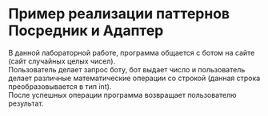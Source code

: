# Пример реализации паттернов Посредник и Адаптер<br>
 В данной лабораторной работе, программа общается с ботом на сайте (сайт случайных целых чисел).<br>
 Пользователь делает запрос боту, бот выдает число и пользователь делает различные математические операции со строкой (данная строка преобразовывается в тип int). <br>
 После успешных операции программа возвращает пользователю результат. 
